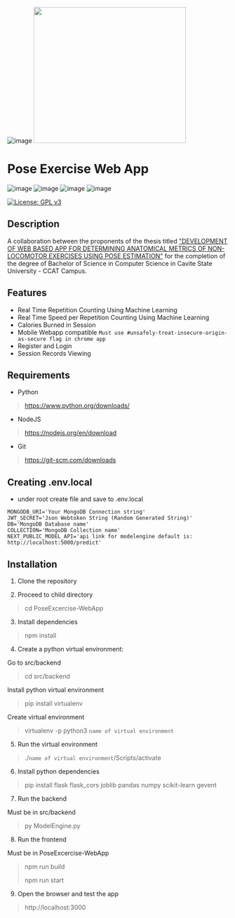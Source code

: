 ![image](https://upload.wikimedia.org/wikipedia/en/d/d2/Cavite_State_University_%28CvSU%29.png) <picture><img src="https://drive.google.com/uc?id=1vssSgsho-jm08j9_w595hgLT9azusaO7" width="347" height="310"></picture>
# Pose Exercise Web App
![image](https://img.shields.io/badge/next.js-000000?style=for-the-badge&logo=nextdotjs&logoColor=white) ![image](https://img.shields.io/badge/MongoDB-4EA94B?style=for-the-badge&logo=mongodb&logoColor=white)  ![image](https://img.shields.io/badge/Python-FFD43B?style=for-the-badge&logo=python&logoColor=blue) ![image](https://img.shields.io/badge/scikit_learn-F7931E?style=for-the-badge&logo=scikit-learn&logoColor=white)

[![License: GPL v3](https://img.shields.io/badge/License-GPLv3-blue.svg)](https://www.gnu.org/licenses/gpl-3.0)

## Description
A collaboration between the proponents of the thesis titled ["DEVELOPMENT OF WEB BASED APP FOR DETERMINING ANATOMICAL METRICS OF NON-LOCOMOTOR EXERCISES USING POSE ESTIMATION"](https://1drv.ms/b/s!AqeUxEvHez4Pxi1yLnah7SV8Jw8v?e=DhJIz6) for the completion of the degree of Bachelor of Science in Computer Science in Cavite State University - CCAT Campus.

## Features
- Real Time Repetition Counting Using Machine Learning
- Real Time Speed per Repetition Counting Using Machine Learning
- Calories Burned in Session
- Mobile Webapp compatible `Must use #unsafely-treat-insecure-origin-as-secure flag in chrome app`
- Register and Login
- Session Records Viewing

## Requirements
- Python 
> https://www.python.org/downloads/
- NodeJS
> https://nodejs.org/en/download
- Git
> https://git-scm.com/downloads

## Creating .env.local
- under root create file and save to .env.local
```
MONGODB_URI='Your MongoDB Connection string'
JWT_SECRET='Json Webtoken String (Random Generated String)'
DB='MongoDB Database name'
COLLECTION='MongoDB Collection name'
NEXT_PUBLIC_MODEL_API='api link for modelengine default is: http://localhost:5000/predict'
```

## Installation
1. Clone the repository

2. Proceed to child directory
> cd PoseExcercise-WebApp

3. Install dependencies
> npm install

4. Create a python virtual environment:

 Go to src/backend
> cd src/backend

 Install python virtual environment
> pip install virtualenv

 Create virtual environment
> virtualenv -p python3 `name of virtual environment`

5. Run the virtual environment
> ./`name of virtual environment`/Scripts/activate

6. Install python dependencies
> pip install flask flask_cors joblib pandas numpy scikit-learn gevent

7. Run the backend

 Must be in src/backend
> py ModelEngine.py

8. Run the frontend

 Must be in PoseExcercise-WebApp
> npm run build
>
> npm run start

9. Open the browser and test the app
> http://localhost:3000
